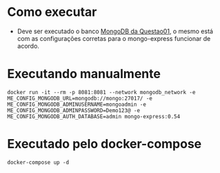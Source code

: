 # Como executar
- Deve ser executado o banco [MongoDB da Questao01](https://github.com/Eliezer090/Desafio_docker_KubeDev/tree/main/Questao01/MongoDB), o mesmo está com as configurações corretas para o mongo-express funcionar de acordo.
# Executando manualmente
    docker run -it --rm -p 8081:8081 --network mongodb_network -e ME_CONFIG_MONGODB_URL=mongodb://mongo:27017/ -e ME_CONFIG_MONGODB_ADMINUSERNAME=mongoadmin -e ME_CONFIG_MONGODB_ADMINPASSWORD=Demo123@ -e ME_CONFIG_MONGODB_AUTH_DATABASE=admin mongo-express:0.54

# Executado pelo docker-compose
    docker-compose up -d